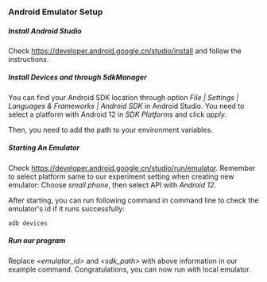 ### Android Emulator Setup

##### Install Android Studio

Check https://developer.android.google.cn/studio/install and follow the instructions.

##### Install Devices and through SdkManager

You can find your Android SDK location through option *File | Settings | Languages & Frameworks | Android SDK* in Android Studio. You need to select a platform with Android 12 in *SDK Platforms* and click *apply*.

Then, you need to add the path to your environment variables.

##### Starting An Emulator

Check https://developer.android.google.cn/studio/run/emulator. Remember to select platform same to our experiment setting when creating new emulator: Choose *small phone*, then select API with *Android 12*.

After starting, you can run following command in command line to check the emulator's id if it runs successfully:

```
adb devices
```

##### Run our program

Replace *<emulator_id>* and *<sdk_path>* with above information in our example command. Congratulations, you can now run with local emulator.
